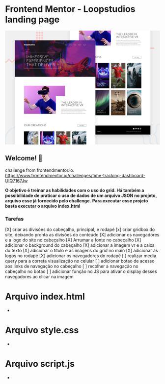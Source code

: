 # Frontend Mentor - Loopstudios landing page

![Design preview for the Loopstudios landing page coding challenge](./design/desktop-preview.jpg)

## Welcome! 👋

challenge from frontendmentor.io. https://www.frontendmentor.io/challenges/time-tracking-dashboard-UIQ7167Jw

**O objetivo é treinar as habilidades com o uso do grid. Há também a possibilidade de praticar o uso de dados de um arquivo JSON no projeto, arquivo esse já fornecido pelo challenge.** 
**Para executar esse projeto basta executar o arquivo index.html**
 ### Tarefas
 [X] criar as divisões do cabeçalho, principal, e rodapé
 [x] criar gridbox do site, deixando pronta as divisões do conteúdo
 [X] adicionar os navegadores e a logo do site no cabeçalho
 [X] Arrumar a fonte no cabeçalho
 [X] adicionar o background do cabeçalho
 [X] adicionar a imagem vr e a caixa do texto
 [X] adicionar o título e as imagens do grid no main
 [X] adicionar as logos no rodapé
 [X] adicionar os navegadores do rodapé
 [ ] realizar media query para a correta visualização no celular
 [ ] adicionar botao de acesso aos links de navegação no cabeçalho
 [ ] recolher a navegação no cabeçalho no botao
 [ ] adicionar função no JS para ativar o display desses navegadores ao clicar na imagem

 # Arquivo index.html
 * 

 # Arquivo style.css
 * 

 # Arquivo script.js
  * 
